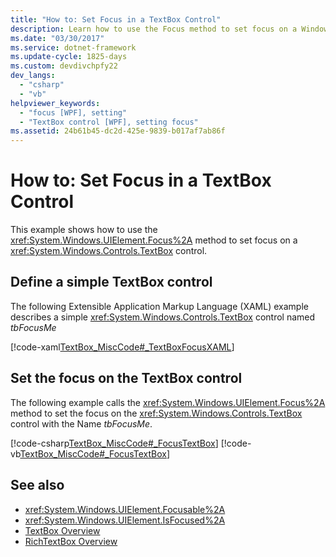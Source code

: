 ```yaml
---
title: "How to: Set Focus in a TextBox Control"
description: Learn how to use the Focus method to set focus on a Windows Presentation Foundation TextBox control.
ms.date: "03/30/2017"
ms.service: dotnet-framework
ms.update-cycle: 1825-days
ms.custom: devdivchpfy22
dev_langs:
  - "csharp"
  - "vb"
helpviewer_keywords:
  - "focus [WPF], setting"
  - "TextBox control [WPF], setting focus"
ms.assetid: 24b61b45-dc2d-425e-9839-b017af7ab86f
---
```

# How to: Set Focus in a TextBox Control

This example shows how to use the <xref:System.Windows.UIElement.Focus%2A> method to set focus on a <xref:System.Windows.Controls.TextBox> control.

## Define a simple TextBox control

The following Extensible Application Markup Language (XAML) example describes a simple <xref:System.Windows.Controls.TextBox> control named *tbFocusMe*

[!code-xaml[TextBox_MiscCode#_TextBoxFocusXAML](~/samples/snippets/csharp/VS_Snippets_Wpf/TextBox_MiscCode/CSharp/Window1.xaml#_textboxfocusxaml)]

## Set the focus on the TextBox control

The following example calls the <xref:System.Windows.UIElement.Focus%2A> method to set the focus on the <xref:System.Windows.Controls.TextBox> control with the Name *tbFocusMe*.

[!code-csharp[TextBox_MiscCode#_FocusTextBox](~/samples/snippets/csharp/VS_Snippets_Wpf/TextBox_MiscCode/CSharp/Window1.xaml.cs#_focustextbox)]
[!code-vb[TextBox_MiscCode#_FocusTextBox](~/samples/snippets/visualbasic/VS_Snippets_Wpf/TextBox_MiscCode/VisualBasic/Window1.xaml.vb#_focustextbox)]

## See also

- <xref:System.Windows.UIElement.Focusable%2A>
- <xref:System.Windows.UIElement.IsFocused%2A>
- [TextBox Overview](textbox-overview.md)
- [RichTextBox Overview](richtextbox-overview.md)
